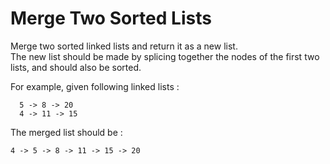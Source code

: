 # Merge Two Sorted Lists
Merge two sorted linked lists and return it as a new list.  
The new list should be made by splicing together the nodes of the first two lists, and should also be sorted.

For example, given following linked lists :

```
  5 -> 8 -> 20 
  4 -> 11 -> 15

```

The merged list should be :

```
4 -> 5 -> 8 -> 11 -> 15 -> 20

```
